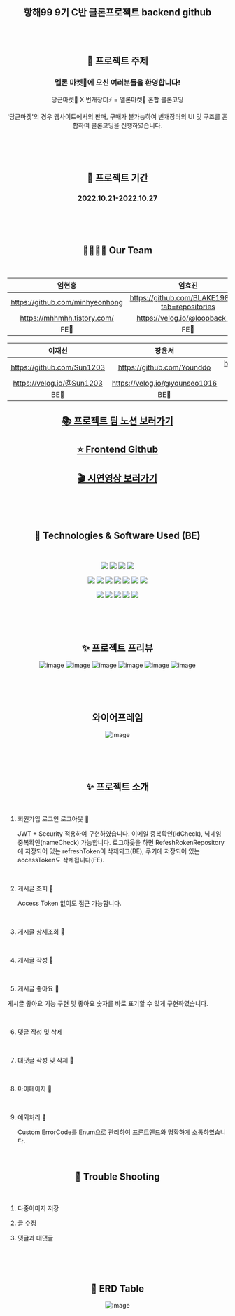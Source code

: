 <div align="center">

## 항해99 9기 C반 클론프로젝트 backend github 

<br>
<br>

## 📢 프로젝트 주제 


<h3> 멜론 마켓🍈에 오신 여러분들을 환영합니다! </h3>

당근마켓🥕 X 번개장터⚡ = 멜론마켓🍈 혼합 클론코딩
 
'당근마켓'의 경우 웹사이트에서의 판매, 구매가 불가능하여 번개장터의 UI 및 구조를 혼합하여 클론코딩을 진행하였습니다.

</div>


<br> <br> <br>

<div align="center">

## 📅 프로젝트 기간 

<h3> 2022.10.21-2022.10.27 </h3>

<br> <br> <br>

## 👨‍👩‍👧‍👦 Our Team 
<br>

|임현홍|임효진|
|:---:|:---:|
|https://github.com/minhyeonhong|https://github.com/BLAKE198492?tab=repositories|
|https://mhhmhh.tistory.com/|https://velog.io/@loopback_log|
|FE💚|FE💚|

|이재선|장윤서|정동훈|
|:---:|:---:|:---:|
|https://github.com/Sun1203|https://github.com/Younddo|https://github.com/dhun0103?tab=repositories|
|https://velog.io/@Sun1203|https://velog.io/@younseo1016|https://dhun.tistory.com/|
|BE💙|BE💙|BE💙|

## [📚 프로젝트 팀 노션 보러가기](https://mahogany-eggnog-cf5.notion.site/9C-W7-4-b9f7420c20e14cfd9c23c61fc5b15cb1) 
## [⭐ Frontend Github](https://github.com/BLAKE198492/MelonMarket_CloneCoding) 
## [🎬 시연영상 보러가기 ](https://www.youtube.com/) 


<br> <br> <br>

## 📝 Technologies & Software Used (BE)

<br>


<img src="https://img.shields.io/badge/Spring-6DB33F?style=flat-square&logo=spring&logoColor=white"/>  <img src="https://img.shields.io/badge/SpringSecurity-6DB33F?style=flat-square&logo=SpringSecurity&logoColor=white"/>  <img src="https://img.shields.io/badge/SpringBoot-6DB33F?style=flat-square&logo=springboot&logoColor=white"/>   <img src="https://img.shields.io/badge/github-181717?style=flat-square&logo=github&logoColor=white"/>  

<img src="https://img.shields.io/badge/git-F05032?style=flat-square&logo=git&logoColor=white"/>  <img src="https://img.shields.io/badge/java-FF81F9?style=flat-square"/>  <img src="https://img.shields.io/badge/JSONWebToken-000000?style=flat-square&logo=JsonWebToken&logoColor=white"/>  <img src="https://img.shields.io/badge/Gradle-02303A?style=flat-square&logo=Gradle&logoColor=white"/>  <img src="https://img.shields.io/badge/IntelliJIDEA-000000?style=flat-square&logo=IntelliJIDEA&logoColor=white"/>  <img src="https://img.shields.io/badge/Postman-FF6C37?style=flat-square&logo=Postman&logoColor=white"/>  <img src="https://img.shields.io/badge/Notion-000000?style=flat-square&logo=Notion&logoColor=white"/>

<img src="https://img.shields.io/badge/AmazonS3-569A31?style=flat-square&logo=AmazonS3&logoColor=white"/>  <img src="https://img.shields.io/badge/AmazonEC2-FF9900?style=flat-square&logo=AmazonEC2&logoColor=white"/>  <img src="https://img.shields.io/badge/AmazonRDS-527FFF?style=flat-square&logo=AmazonRDS&logoColor=white"/>  <img src="https://img.shields.io/badge/MySQL-4479A1?style=flat-square&logo=MySQL&logoColor=white"/>  <img src="https://img.shields.io/badge/Ubuntu-E95420?style=flat-square&logo=Ubuntu&logoColor=white"/>

<br> <br> <br>

## ✨ 프로젝트 프리뷰

![image](https://user-images.githubusercontent.com/99253403/199655564-3dc94d14-a663-4db0-afde-25cf97608e86.png)
![image](https://user-images.githubusercontent.com/99253403/199655604-936b29fe-683c-4b0f-9379-f27d58e97e0d.png)
![image](https://user-images.githubusercontent.com/99253403/199655637-06295c2a-133d-40b0-8def-08e7566f5242.png)
![image](https://user-images.githubusercontent.com/99253403/199655647-282b4b2a-4f3c-4149-9fad-94eb664ca220.png)
![image](https://user-images.githubusercontent.com/99253403/199655664-4745a59e-9bd7-420c-b13f-660d85354bb0.png)
![image](https://user-images.githubusercontent.com/99253403/199655674-cf2283d1-edab-4076-b668-8709085ba4e9.png)

<br> <br> <br>

## 와이어프레임

![image](https://user-images.githubusercontent.com/99253403/199655818-505932f5-48f8-477a-8bea-ac979fa3a6ca.png)

<br> <br> <br>

## ✨ 프로젝트 소개

</div>

<br>

1. 회원가입 로그인 로그아웃 🔑

    JWT + Security 적용하여 구현하였습니다.
    이메일 중복확인(idCheck), 닉네임 중복확인(nameCheck) 가능합니다.
    로그아웃을 하면 RefeshRokenRepository에 저장되어 있는 refreshToken이 삭제되고(BE), 쿠키에 저장되어 있는 accessToken도 삭제됩니다(FE).
    
<br>    

2. 게시글 조회 📜

    Access Token 없이도 접근 가능합니다.
    
<br>    

3. 게시글 상세조회 📝

   
    
<br>    

4. 게시글 작성 📝

    
<br>    

5. 게시글 좋아요 💖

  게시글 좋아요 기능 구현 및 좋아요 숫자를 바로 표기할 수 있게 구현하였습니다.
  
<br>    

6. 댓글 작성 및 삭제

  

<br>    

7. 대댓글 작성 및 삭제 💖

  
    
<br>    

8. 마이페이지 🌝

  

<br>    

9. 예외처리 📛

    Custom ErrorCode를 Enum으로 관리하여 프론트엔드와 명확하게 소통하였습니다. 
    
<br>    

<div align="center">

## 🏀 Trouble Shooting

</div>

<br>

1. 다중이미지 저장

2. 글 수정

3. 댓글과 대댓글

<br><br><br>

<div align="center">

## 📜 ERD Table

![image](https://user-images.githubusercontent.com/99253403/199541644-5f1a078b-cd70-49ab-9241-0ee0fb100cb0.png)

</div>
